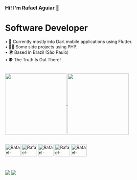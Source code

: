 ### Hi! I'm Rafael Aguiar 👋

# Software Developer <br />

• 📱 Currently mostly into Dart mobile applications using Flutter. <br />
• 🧑‍💻 Some side projects using PHP. <br />
• 🌍 Based in Brazil (São Paulo) <br />
• 👽️ The Truth Is Out There! <br />
<br/>

<a href="https://github.com/anuraghazra/github-readme-stats">
  <img height=200 align="center" src="https://github-readme-stats.vercel.app/api?username=rafaelhaguiar&theme=transparent" />
</a>
<a href="https://github.com/anuraghazra/convoychat">
  <img height=200 align="center" src="https://github-readme-stats.vercel.app/api/top-langs?username=rafaelhaguiar&layout=compact&langs_count=8&card_width=320&theme=transparent" />
</a>
<br/>
<br/>

<p>
  <img align="center" alt="Rafael-Dart" height="40" width="50" src="https://cdn.jsdelivr.net/gh/devicons/devicon/icons/dart/dart-original.svg" />
  <img align="center" alt="Rafael-Flutter" height="40" width="50" src="https://cdn.jsdelivr.net/gh/devicons/devicon/icons/flutter/flutter-plain.svg" />
  <img align="center" alt="Rafael-Sqlite" height="40" width="50" src="https://cdn.jsdelivr.net/gh/devicons/devicon/icons/sqlite/sqlite-original.svg" />
  <img align="center" alt="Rafael-PHP" height="40" width="50" src="https://cdn.jsdelivr.net/gh/devicons/devicon/icons/php/php-original.svg" />
  <img align="center" alt="Rafael-Mysql" height="40" width="50" src="https://cdn.jsdelivr.net/gh/devicons/devicon/icons/mysql/mysql-original.svg" />
</p>
<br/>

<p>
  <a href = "mailto:rafaelhenriqueggt@gmail.com"><img src="https://img.shields.io/badge/-Gmail-%23333?style=for-the-badge&logo=gmail&logoColor=white" target="_blank"></a>
  <a href="https://www.linkedin.com/in/rafael-h-aguiar" target="_blank"><img src="https://img.shields.io/badge/-LinkedIn-%230077B5?style=for-the-badge&logo=linkedin&logoColor=white" target="_blank"></a> 
</p>
